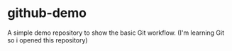 # github-demo
A simple demo repository to show the basic Git workflow. (I'm learning Git so i opened this repository)
